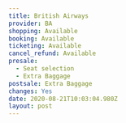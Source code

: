 ```yaml
---
title: British Airways
provider: BA
shopping: Available
booking: Available
ticketing: Available
cancel_refund: Available
presale:
  - Seat selection
  - Extra Baggage
postsale: Extra Baggage
changes: Yes
date: 2020-08-21T10:03:04.980Z
layout: post
---
```

